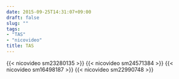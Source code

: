 ```yaml
---
date: 2015-09-25T14:31:07+09:00
draft: false
slug: ""
tags:
- "TAS"
- "nicovideo"
title: TAS
---
```


{{< nicovideo sm23280135 >}}
{{< nicovideo sm24571384 >}}
{{< nicovideo sm16498187 >}}
{{< nicovideo sm22990748 >}}


